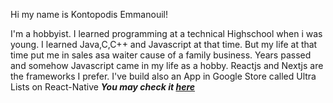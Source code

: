 Hi my name is Kontopodis Emmanouil!

I'm a hobbyist. I learned programming at a technical Highschool when i was young.
I learned Java,C,C++ and Javascript at that time. But my life at that time put me in sales asa waiter cause of a family business.
Years passed and somehow Javascript came in my life as a hobby.
Reactjs and Nextjs are the frameworks I prefer. I've build also an App in Google Store called Ultra Lists on React-Native
***You may check it [here](https://play.google.com/store/apps/details?id=com.kontopodis.UltraLists)***


